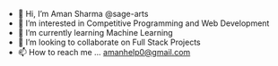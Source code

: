 - 👋 Hi, I’m Aman Sharma @sage-arts
- 👀 I’m interested in Competitive Programming and Web Development
- 🌱 I’m currently learning Machine Learning
- 💞️ I’m looking to collaborate on Full Stack Projects
- 📫 How to reach me ... amanhelp0@gmail.com

<!---
sage-arts/sage-arts is a ✨ special ✨ repository because its `README.md` (this file) appears on your GitHub profile.
You can click the Preview link to take a look at your changes.
--->
